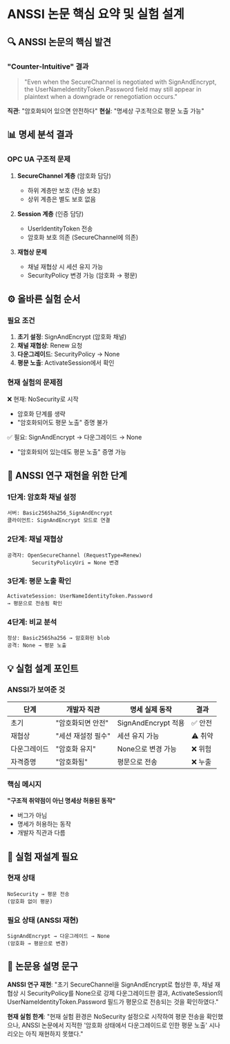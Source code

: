 # ANSSI 논문 핵심 요약 및 실험 설계

## 🔍 ANSSI 논문의 핵심 발견

### "Counter-Intuitive" 결과

> "Even when the SecureChannel is negotiated with SignAndEncrypt,
> the UserNameIdentityToken.Password field may still appear in plaintext
> when a downgrade or renegotiation occurs."

**직관**: "암호화되어 있으면 안전하다"
**현실**: "명세상 구조적으로 평문 노출 가능"

## 📊 명세 분석 결과

### OPC UA 구조적 문제

1. **SecureChannel 계층** (암호화 담당)
   - 하위 계층만 보호 (전송 보호)
   - 상위 계층은 별도 보호 없음

2. **Session 계층** (인증 담당)
   - UserIdentityToken 전송
   - 암호화 보호 의존 (SecureChannel에 의존)

3. **재협상 문제**
   - 채널 재협상 시 세션 유지 가능
   - SecurityPolicy 변경 가능 (암호화 → 평문)

## ⚙️ 올바른 실험 순서

### 필요 조건

1. **초기 설정**: SignAndEncrypt (암호화 채널)
2. **채널 재협상**: Renew 요청
3. **다운그레이드**: SecurityPolicy → None
4. **평문 노출**: ActivateSession에서 확인

### 현재 실험의 문제점

❌ 현재: NoSecurity로 시작
- 암호화 단계를 생략
- "암호화되어도 평문 노출" 증명 불가

✅ 필요: SignAndEncrypt → 다운그레이드 → None
- "암호화되어 있는데도 평문 노출" 증명 가능

## 🎯 ANSSI 연구 재현을 위한 단계

### 1단계: 암호화 채널 설정
```
서버: Basic256Sha256_SignAndEncrypt
클라이언트: SignAndEncrypt 모드로 연결
```

### 2단계: 채널 재협상
```
공격자: OpenSecureChannel (RequestType=Renew)
        SecurityPolicyUri = None 변경
```

### 3단계: 평문 노출 확인
```
ActivateSession: UserNameIdentityToken.Password
→ 평문으로 전송됨 확인
```

### 4단계: 비교 분석
```
정상: Basic256Sha256 → 암호화된 blob
공격: None → 평문 노출
```

## 💡 실험 설계 포인트

### ANSSI가 보여준 것

| 단계 | 개발자 직관 | 명세 실제 동작 | 결과 |
|------|------------|--------------|------|
| 초기 | "암호화되면 안전" | SignAndEncrypt 적용 | ✅ 안전 |
| 재협상 | "세션 재설정 필수" | 세션 유지 가능 | ⚠️ 취약 |
| 다운그레이드 | "암호화 유지" | None으로 변경 가능 | ❌ 위험 |
| 자격증명 | "암호화됨" | 평문으로 전송 | ❌ 누출 |

### 핵심 메시지

**"구조적 취약점이 아닌 명세상 허용된 동작"**

- 버그가 아님
- 명세가 허용하는 동작
- 개발자 직관과 다름

## 🚀 실험 재설계 필요

### 현재 상태
```
NoSecurity → 평문 전송
(암호화 없이 평문)
```

### 필요 상태 (ANSSI 재현)
```
SignAndEncrypt → 다운그레이드 → None
(암호화 → 평문으로 변경)
```

## 📝 논문용 설명 문구

**ANSSI 연구 재현**:
"초기 SecureChannel을 SignAndEncrypt로 협상한 후, 채널 재협상 시 SecurityPolicy를 None으로 강제 다운그레이드한 결과, ActivateSession의 UserNameIdentityToken.Password 필드가 평문으로 전송되는 것을 확인하였다."

**현재 실험 한계**:
"현재 실험 환경은 NoSecurity 설정으로 시작하여 평문 전송을 확인했으나, ANSSI 논문에서 지적한 '암호화 상태에서 다운그레이드로 인한 평문 노출' 시나리오는 아직 재현하지 못했다."
